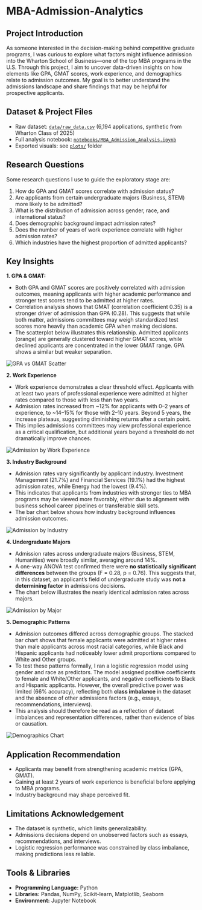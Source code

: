 # MBA-Admission-Analytics
## Project Introduction

As someone interested in the decision-making behind competitive graduate programs, I was curious to explore what factors might influence admission into the Wharton School of Business—one of the top MBA programs in the U.S. Through this project, I aim to uncover data-driven insights on how elements like GPA, GMAT scores, work experience, and demographics relate to admission outcomes. My goal is to better understand the admissions landscape and share findings that may be helpful for prospective applicants.

## Dataset & Project Files
- Raw dataset: [`data/raw_data.csv`](raw_data.csv) (6,194 applications, synthetic from Wharton Class of 2025)  
- Full analysis notebook: [`notebooks/MBA_Admission_Analysis.ipynb`](MBA_Admission_Analysis.ipynb)  
- Exported visuals: see [`plots/`](plots) folder  

## Research Questions
Some research questions I use to guide the exploratory stage are:

1. How do GPA and GMAT scores correlate with admission status?
2. Are applicants from certain undergraduate majors (Business, STEM) more likely to be admitted?
3. What is the distribution of admission across gender, race, and international status?
4. Does demographic background impact admission rates?
5. Does the number of years of work experience correlate with higher admission rates?
6. Which industries have the highest proportion of admitted applicants?

## Key Insights
**1. GPA & GMAT:**
- Both GPA and GMAT scores are positively correlated with admission outcomes, meaning applicants with higher academic performance and stronger test scores tend to be admitted at higher rates.  
- Correlation analysis shows that GMAT (correlation coefficient 0.35) is a stronger driver of admission than GPA (0.28). This suggests that while both matter, admissions committees may weigh standardized test scores more heavily than academic GPA when making decisions.  
- The scatterplot below illustrates this relationship. Admitted applicants (orange) are generally clustered toward higher GMAT scores, while declined applicants are concentrated in the lower GMAT range. GPA shows a similar but weaker separation.  

![GPA vs GMAT Scatter](plots/gpa_gmat_scatterplot.png)

**2. Work Experience**  
- Work experience demonstrates a clear threshold effect. Applicants with at least two years of professional experience were admitted at higher rates compared to those with less than two years.  
- Admission rates increased from ~12% for applicants with 0–2 years of experience, to ~14–15% for those with 2–10 years. Beyond 5 years, the increase plateaus, suggesting diminishing returns after a certain point.  
- This implies admissions committees may view professional experience as a critical qualification, but additional years beyond a threshold do not dramatically improve chances.  

![Admission by Work Experience](plots/work_exp.png)  


**3. Industry Background**  
- Admission rates vary significantly by applicant industry. Investment Management (21.7%) and Financial Services (19.1%) had the highest admission rates, while Energy had the lowest (9.4%).  
- This indicates that applicants from industries with stronger ties to MBA programs may be viewed more favorably, either due to alignment with business school career pipelines or transferable skill sets.  
- The bar chart below shows how industry background influences admission outcomes.  

![Admission by Industry](plots/industry.png)  

**4. Undergraduate Majors**  
- Admission rates across undergraduate majors (Business, STEM, Humanities) were broadly similar, averaging around 14%.  
- A one-way ANOVA test confirmed there were **no statistically significant differences** between the groups (F = 0.28, p = 0.76). This suggests that, in this dataset, an applicant’s field of undergraduate study was **not a determining factor** in admissions decisions.  
- The chart below illustrates the nearly identical admission rates across majors.  

![Admission by Major](plots/majors.png)

**5. Demographic Patterns**  
- Admission outcomes differed across demographic groups. The stacked bar chart shows that female applicants were admitted at higher rates than male applicants across most racial categories, while Black and Hispanic applicants had noticeably lower admit proportions compared to White and Other groups.  
- To test these patterns formally, I ran a logistic regression model using gender and race as predictors. The model assigned positive coefficients to female and White/Other applicants, and negative coefficients to Black and Hispanic applicants. However, the overall predictive power was limited (66% accuracy), reflecting both **class imbalance** in the dataset and the absence of other admissions factors (e.g., essays, recommendations, interviews).  
- This analysis should therefore be read as a reflection of dataset imbalances and representation differences, rather than evidence of bias or causation.  

![Demographics Chart](plots/demo.png)

## Application Recommendation
- Applicants may benefit from strengthening academic metrics (GPA, GMAT).  
- Gaining at least 2 years of work experience is beneficial before applying to MBA programs.  
- Industry background may shape perceived fit.
  
## Limitations Acknowledgement
- The dataset is synthetic, which limits generalizability.  
- Admissions decisions depend on unobserved factors such as essays, recommendations, and interviews.  
- Logistic regression performance was constrained by class imbalance, making predictions less reliable.  

## Tools & Libraries
- **Programming Language:** Python  
- **Libraries:** Pandas, NumPy, Scikit-learn, Matplotlib, Seaborn  
- **Environment:** Jupyter Notebook  
